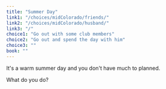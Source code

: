 ```yaml
---
title: "Summer Day"
link1: "/choices/midColorado/friends/"
link2: "/choices/midColorado/husband/"
link3: "/"
choice1: "Go out with some club members"
choice2: "Go out and spend the day with him"
choice3: ""
book: ""
---
```

It's a warm summer day and you don't have much to planned.

What do you do?